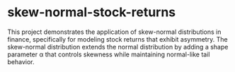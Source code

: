 # skew-normal-stock-returns
This project demonstrates the application of skew-normal distributions in finance, specifically for modeling stock returns that exhibit asymmetry. The skew-normal distribution extends the normal distribution by adding a shape parameter α that controls skewness while maintaining normal-like tail behavior.
